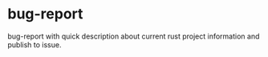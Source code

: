 # bug-report
bug-report with quick description about current rust project information and publish to issue.
